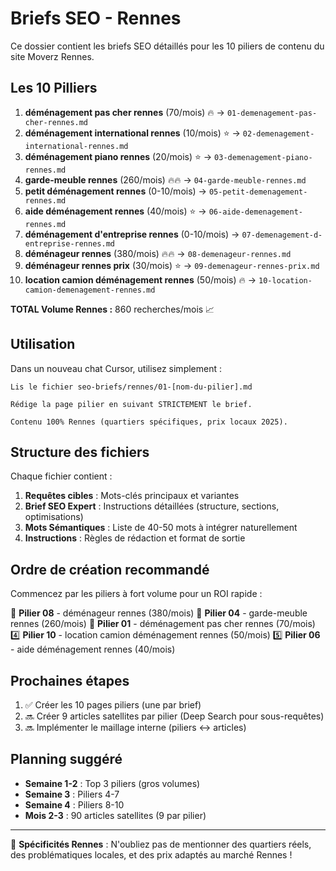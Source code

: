 # Briefs SEO - Rennes

Ce dossier contient les briefs SEO détaillés pour les 10 piliers de contenu du site Moverz Rennes.

## Les 10 Pilliers

1. **déménagement pas cher rennes** (70/mois) 🔥 → `01-demenagement-pas-cher-rennes.md`
2. **déménagement international rennes** (10/mois) ⭐ → `02-demenagement-international-rennes.md`
3. **déménagement piano rennes** (20/mois) ⭐ → `03-demenagement-piano-rennes.md`
4. **garde-meuble rennes** (260/mois) 🔥🔥 → `04-garde-meuble-rennes.md`
5. **petit déménagement rennes** (0-10/mois) → `05-petit-demenagement-rennes.md`
6. **aide déménagement rennes** (40/mois) ⭐ → `06-aide-demenagement-rennes.md`
7. **déménagement d'entreprise rennes** (0-10/mois) → `07-demenagement-d-entreprise-rennes.md`
8. **déménageur rennes** (380/mois) 🔥🔥 → `08-demenageur-rennes.md`
9. **déménageur rennes prix** (30/mois) ⭐ → `09-demenageur-rennes-prix.md`
10. **location camion déménagement rennes** (50/mois) 🔥 → `10-location-camion-demenagement-rennes.md`


**TOTAL Volume Rennes :** 860 recherches/mois 📈

## Utilisation

Dans un nouveau chat Cursor, utilisez simplement :

```
Lis le fichier seo-briefs/rennes/01-[nom-du-pilier].md

Rédige la page pilier en suivant STRICTEMENT le brief.

Contenu 100% Rennes (quartiers spécifiques, prix locaux 2025).
```

## Structure des fichiers

Chaque fichier contient :
1. **Requêtes cibles** : Mots-clés principaux et variantes
2. **Brief SEO Expert** : Instructions détaillées (structure, sections, optimisations)
3. **Mots Sémantiques** : Liste de 40-50 mots à intégrer naturellement
4. **Instructions** : Règles de rédaction et format de sortie

## Ordre de création recommandé

Commencez par les piliers à fort volume pour un ROI rapide :

🥇 **Pilier 08** - déménageur rennes (380/mois)
🥈 **Pilier 04** - garde-meuble rennes (260/mois)
🥉 **Pilier 01** - déménagement pas cher rennes (70/mois)
4️⃣ **Pilier 10** - location camion déménagement rennes (50/mois)
5️⃣ **Pilier 06** - aide déménagement rennes (40/mois)


## Prochaines étapes

1. ✅ Créer les 10 pages piliers (une par brief)
2. 🔜 Créer 9 articles satellites par pilier (Deep Search pour sous-requêtes)
3. 🔜 Implémenter le maillage interne (piliers ↔ articles)

## Planning suggéré

- **Semaine 1-2** : Top 3 piliers (gros volumes)
- **Semaine 3** : Piliers 4-7
- **Semaine 4** : Piliers 8-10
- **Mois 2-3** : 90 articles satellites (9 par pilier)

---

📍 **Spécificités Rennes** : N'oubliez pas de mentionner des quartiers réels, des problématiques locales, et des prix adaptés au marché Rennes !
